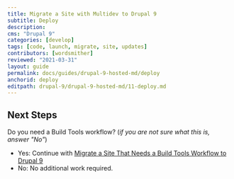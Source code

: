 ```yaml
---
title: Migrate a Site with Multidev to Drupal 9
subtitle: Deploy
description: 
cms: "Drupal 9"
categories: [develop]
tags: [code, launch, migrate, site, updates]
contributors: [wordsmither]
reviewed: "2021-03-31"
layout: guide
permalink: docs/guides/drupal-9-hosted-md/deploy
anchorid: deploy
editpath: drupal-9/drupal-9-hosted-md/11-deploy.md
---
```

<Partial file="drupal-9/deploy-using-relaunch.md" />

## Next Steps

Do you need a Build Tools workflow? (*if you are not sure what this is, answer "No"*)
- Yes: Continue with [Migrate a Site That Needs a Build Tools Workflow to Drupal 9](/guides/drupal-9-hosted-btworkflow)
- No: No additional work required.
